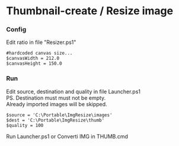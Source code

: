 # Thumbnail-create / Resize image

### Config

Edit ratio in file "Resizer.ps1"

```
#hardcoded canvas size...
$canvasWidth = 212.0
$canvasHeight = 150.0
```

### Run

Edit source, destination and quality in file Launcher.ps1  
PS. Destination must must not be empty.  
Already imported images will be skipped.  


```
$source = 'C:\Portable\ImgResize\images'
$dest = 'C:\Portable\ImgResize\thumb'
$quality = 100
```

Run Launcher.ps1 or Converti IMG in THUMB.cmd

